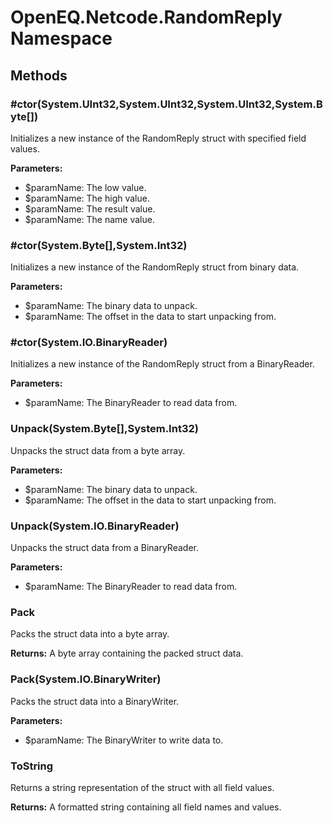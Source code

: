 ﻿# OpenEQ.Netcode.RandomReply Namespace

## Methods

### #ctor(System.UInt32,System.UInt32,System.UInt32,System.Byte[])

Initializes a new instance of the RandomReply struct with specified field values.

**Parameters:**

- $paramName: The low value.
- $paramName: The high value.
- $paramName: The result value.
- $paramName: The name value.

### #ctor(System.Byte[],System.Int32)

Initializes a new instance of the RandomReply struct from binary data.

**Parameters:**

- $paramName: The binary data to unpack.
- $paramName: The offset in the data to start unpacking from.

### #ctor(System.IO.BinaryReader)

Initializes a new instance of the RandomReply struct from a BinaryReader.

**Parameters:**

- $paramName: The BinaryReader to read data from.

### Unpack(System.Byte[],System.Int32)

Unpacks the struct data from a byte array.

**Parameters:**

- $paramName: The binary data to unpack.
- $paramName: The offset in the data to start unpacking from.

### Unpack(System.IO.BinaryReader)

Unpacks the struct data from a BinaryReader.

**Parameters:**

- $paramName: The BinaryReader to read data from.

### Pack

Packs the struct data into a byte array.

**Returns:** A byte array containing the packed struct data.

### Pack(System.IO.BinaryWriter)

Packs the struct data into a BinaryWriter.

**Parameters:**

- $paramName: The BinaryWriter to write data to.

### ToString

Returns a string representation of the struct with all field values.

**Returns:** A formatted string containing all field names and values.


